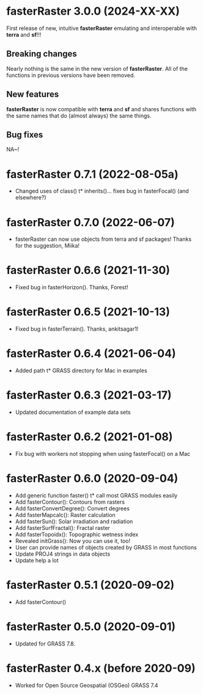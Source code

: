 # fasterRaster 3.0.0 (2024-XX-XX)
First release of new, intuitive **fasterRaster** emulating and interoperable with **terra** and **sf**!!!

## Breaking changes
Nearly nothing is the same in the new version of **fasterRaster**. All of the functions in previous versions have been removed.

## New features
**fasterRaster** is now compatible with **terra** and **sf** and shares functions with the same names that do (almost always) the same things.

## Bug fixes
NA~!

# fasterRaster 0.7.1 (2022-08-05a)
* Changed uses of class() t* inherits()... fixes bug in fasterFocal() (and elsewhere?)

# fasterRaster 0.7.0 (2022-06-07)
* fasterRaster can now use objects from terra and sf packages! Thanks for the suggestion, Miika!

# fasterRaster 0.6.6 (2021-11-30)
* Fixed bug in fasterHorizon(). Thanks, Forest!

# fasterRaster 0.6.5 (2021-10-13)
* Fixed bug in fasterTerrain(). Thanks, ankitsagar1!

# fasterRaster 0.6.4 (2021-06-04)
* Added path t* GRASS directory for Mac in examples

# fasterRaster 0.6.3 (2021-03-17)
* Updated documentation of example data sets

# fasterRaster 0.6.2 (2021-01-08)
* Fix bug with workers not stopping when using fasterFocal() on a Mac

# fasterRaster 0.6.0 (2020-09-04)
* Add generic function faster() t* call most GRASS modules easily
* Add fasterContour(): Contours from rasters
* Add fasterConvertDegree(): Convert degrees
* Add fasterMapcalc(): Raster calculation
* Add fasterSun(): Solar irradiation and radiation
* Add fasterSurfFractal(): Fractal raster
* Add fasterTopoidx(): Topographic wetness index
* Revealed initGrass(): Now you can use it, too!
* User can provide names of objects created by GRASS in most functions
* Update PROJ4 strings in data objects
* Update help a lot

# fasterRaster 0.5.1 (2020-09-02)
* Add fasterContour()

# fasterRaster 0.5.0 (2020-09-01)
* Updated for GRASS 7.8.

# fasterRaster 0.4.x (before 2020-09)
* Worked for Open Source Geospatial (OSGeo) GRASS 7.4
